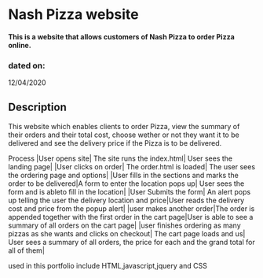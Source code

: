 # Nash Pizza website

####  This is a website that allows customers of Nash Pizza to order Pizza online.

### dated on:
12/04/2020

## Description
This website which enables clients to order Pizza, view the summary of their orders and their total cost, choose wether or not they want it to be delivered and see the delivery price if the Pizza is to be delivered.


Process
|User opens site| The site runs the index.html| User sees the landing page|
|User clicks on order| The order.html is loaded| The user sees the ordering page and options|
|User fills in the sections and marks the order to be delivered|A form to enter the location pops up|  User sees the form and is ableto fill in the location|
|User Submits the form| An alert pops up telling the user the delivery location and price|User reads the delivery cost and price from the popup alert|
|user makes another order|The order is appended together with the first order in the cart page|User is able to see a summary of all orders on the cart page|
|user finishes ordering as many pizzas as she wants and clicks on checkout| The cart page loads and us| User sees a summary of all orders, the price for each and the grand total for all of them|
 

used in this portfolio include HTML,javascript,jquery and CSS 
